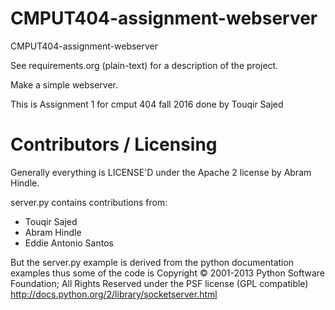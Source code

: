 CMPUT404-assignment-webserver
=============================

CMPUT404-assignment-webserver

See requirements.org (plain-text) for a description of the project.

Make a simple webserver.

This is Assignment 1 for cmput 404 fall 2016 done by Touqir Sajed

Contributors / Licensing
========================

Generally everything is LICENSE'D under the Apache 2 license by Abram Hindle.

server.py contains contributions from:

* Touqir Sajed
* Abram Hindle
* Eddie Antonio Santos

But the server.py example is derived from the python documentation
examples thus some of the code is Copyright © 2001-2013 Python
Software Foundation; All Rights Reserved under the PSF license (GPL
compatible) http://docs.python.org/2/library/socketserver.html

